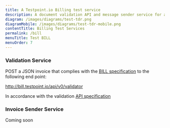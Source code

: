 ```yaml
---
title: A Testpoint.io Billing test service
description: A document validation API and message sender service for ausdigital.org billing specification implementers.
diagram: /images/diagrams/test-tdr.png
diagramMobile: /images/diagrams/test-tdr-mobile.png
contentTitle: Billing Test Services
permalink: /bill
menuTitle: Test BILL
menuOrder: 7
---
```

### Validation Service

POST a JSON invoice that complies with the [BILL specification](http://ausdigital-bill.readthedocs.io/en/latest/) to the following end point:

http://bill.testpoint.io/api/v0/validator

In accordance with the validation [API specification](https://app.swaggerhub.com/api/ausdigital/ausdigital-json/1.0.0)

### Invoice Sender Service

Coming soon
